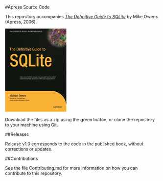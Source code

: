 #Apress Source Code

This repository accompanies [*The Definitive Guide to SQLite*](http://www.apress.com/9781590596739) by Mike Owens (Apress, 2006).

![Cover image](9781590596739.jpg)

Download the files as a zip using the green button, or clone the repository to your machine using Git.

##Releases

Release v1.0 corresponds to the code in the published book, without corrections or updates.

##Contributions

See the file Contributing.md for more information on how you can contribute to this repository.
